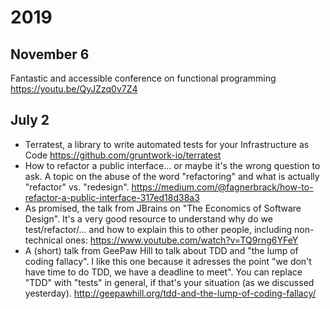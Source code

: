 # 2019

## November 6

Fantastic and accessible conference on functional programming
https://youtu.be/QyJZzq0v7Z4

## July 2

- Terratest, a library to write automated tests for your Infrastructure as Code https://github.com/gruntwork-io/terratest
- How to refactor a public interface… or maybe it's the wrong question to ask. A topic on the abuse of the word "refactoring" and what is actually "refactor" vs. "redesign". https://medium.com/@fagnerbrack/how-to-refactor-a-public-interface-317ed18d38a3
- As promised, the talk from JBrains on "The Economics of Software Design". It's a very good resource to understand why do we test/refactor/… and how to explain this to other people, including non-technical ones: https://www.youtube.com/watch?v=TQ9rng6YFeY
- A (short) talk from GeePaw Hill to talk about TDD and "the lump of coding fallacy". I like this one because it adresses the point "we don't have time to do TDD, we have a deadline to meet". You can replace "TDD" with "tests" in general, if that's your situation (as we discussed yesterday). http://geepawhill.org/tdd-and-the-lump-of-coding-fallacy/